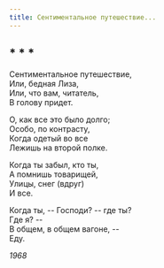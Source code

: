 ```yaml
---
title: Сентиментальное путешествие...
---
```

## * * *

Сентиментальное путешествие,\
Или, бедная Лиза,\
Или, что вам, читатель,\
В голову придет.

О, как все это было долго;\
Особо, по контрасту,\
Когда одетый во все\
Лежишь на второй полке.

Когда ты забыл, кто ты,\
А помнишь товарищей,\
Улицы, снег (вдруг)\
И все.

Когда ты, -- Господи? -- где ты?\
Где я? --\
В общем, в общем вагоне, --\
Еду.

*1968*
